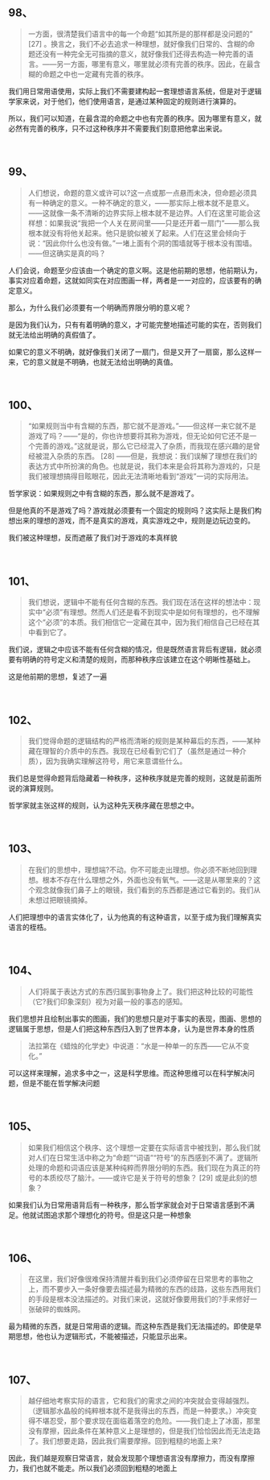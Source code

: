 <h2>98、</h2><blockquote data-pid="4r6cFeTN">一方面，很清楚我们语言中的每一个命题“如其所是的那样都是没问题的” [27] 。换言之，我们不必去追求一种理想，就好像我们日常的、含糊的命题还没有一种完全无可指摘的意义，就好像我们还得去构造一种完善的语言。——另一方面，哪里有意义，哪里就必须有完善的秩序。因此，在最含糊的命题之中也一定藏有完善的秩序。</blockquote><p data-pid="47Z9bfoU">我们用日常用语使用，实际上我们不需要建构起一套理想语言系统，但是对于逻辑学家来说，对于他们，他们使用语言，是通过某种固定的规则进行演算的。</p><p data-pid="MYhn3-PB">所以，我们可以知道，在最含混的命题之中也有完善的秩序。因为哪里有意义，就必然有完善的秩序，只不过这种秩序并不需要我们刻意把他拿出来说。</p><p><br></p><h2>99、</h2><blockquote data-pid="1mCjBSjO">人们想说，命题的意义或许可以?这一点或那一点悬而未决，但命题必须具有一种确定的意义。一种不确定的意义，——那实际上根本就不是意义。——这就像一条不清晰的边界实际上根本就不是边界。人们在这里可能会这样想：如果我说“我把一个人关在房间里——只是还开着一扇门”——那么我根本就没有将他关起来。他只是貌似被关了起来。人们在这里会倾向于说：“因此你什么也没有做。”一堵上面有个洞的围墙就等于根本没有围墙。——但这确实是真的吗？</blockquote><p data-pid="i1C3W42F">人们会说，命题至少应该由一个确定的意义啊。这是他前期的思想，他前期认为，事实对应着命题，这就如同实在对应图画一样，两者是一一对应的，应该要有的确定意义。</p><p data-pid="j5flviIX">那么，为什么我们必须要有一个明确而界限分明的意义呢？</p><p data-pid="ASn9zRz3">是因为我们认为，只有有着明确的意义，才可能完整地描述可能的实在，否则我们就无法给出明确的真假值了。</p><p data-pid="uIY7ZXRA">如果它的意义不明确，就好像我们关闭了一扇门，但是又开了一扇窗，那么这样一来，它的意义就是不明确，也就无法给出明确的真值。</p><p><br></p><h2>100、</h2><blockquote data-pid="KbDY7AkB">“如果规则当中有含糊的东西，那它就不是游戏。”——但这样一来它就不是游戏了吗？——“是的，你也许想要将其称为游戏，但无论如何它还不是一个完善的游戏。”这就是说，那么它已经混入了杂质，而我现在感兴趣的是曾经被混入杂质的东西。 [28] ——但是，我想说：我们误解了理想在我们的表达方式中所扮演的角色。也就是说，我们本来是会将其称为游戏的，只是我们被理想搞得目眩眼花，因此无法清晰地看到“游戏”一词的实际用法。</blockquote><p data-pid="74fwrSlA">哲学家说：如果规则之中有含糊的东西，那么就不是游戏了。</p><p data-pid="SFJeo0fU">但是他真的不是游戏了吗？游戏就必须要有一个固定的规则吗？这实际上是我们构想出来的理想的游戏，而不是真实的游戏，真实游戏之中，规则是边玩边变的。</p><p data-pid="2k73SdFf">我们被这种理想，反而遮蔽了我们对于游戏的本真样貌</p><p><br></p><h2>101、</h2><blockquote data-pid="BnCue8Xc">我们想说，逻辑中不能有任何含糊的东西。我们现在活在这样的想法中：现实中“必须”有理想。然而人们还是看不到现实中是如何有理想的，也不理解这个“必须”的本质。我们相信它一定藏在其中，因为我们相信自己已经在其中看到它了。</blockquote><p data-pid="FJcKpLU3">我们说，逻辑之中应该不能有任何含糊的情况，但是既然语言背后有逻辑，就必须要有明确的符号定义和清楚的规则，而那种秩序应该建立在这个明晰性基础上。</p><p data-pid="y_dzByk2">这是他前期的思想，复述了一遍</p><p><br></p><h2>102、</h2><blockquote data-pid="nTDiA5R6">我们觉得命题的逻辑结构的严格而清晰的规则是某种幕后的东西，——某种藏在理智的介质中的东西。我现在已经看到它们了（虽然是通过一种介质），因为我确实理解这符号，用它来意谓些什么。</blockquote><p data-pid="ypE2_LKg">我们总是觉得命题背后隐藏着一种秩序，这种秩序就是完善的规则，这就是前面所说的演算规则。</p><p data-pid="Hcaosfsh">哲学家就主张这样的规则，认为这种先天秩序藏在思想之中。</p><p><br></p><h2>103、</h2><blockquote data-pid="xQ10Cdxg">在我们的思想中，理想端?不动。你不可能走出理想。你必须不断地回到理想。根本不存在什么理想之外，外面也没有氧气。——这是从哪里来的？这个观念就像我们鼻子上的眼镜，我们看到的东西都是通过它看到的。我们从未想过把眼镜摘掉。</blockquote><p data-pid="TE6S3edR">人们把理想中的语言实体化了，认为他真的有这种语言，以至于成为我们理解真实语言的桎梏。</p><p><br></p><h2>104、</h2><blockquote data-pid="50IkuOvR">人们将属于表达方式的东西归属到事物身上了。我们把这种比较的可能性（它?我们印象深刻）视为对最一般的事态的感知。</blockquote><p data-pid="sreY33nQ">我们思想并且绘制出事实的图画，我们的思想只是对于事实的表现，图画、思想的逻辑属于思想，但是人们把这种东西归入到了世界本身，认为是世界本身的性质</p><blockquote data-pid="X19uNDsr">法拉第在《蜡烛的化学史》中说道：“水是一种单一的东西——它从不变化。”</blockquote><p data-pid="ZdhzqW70">可以这样来理解，追求多中之一，这是科学思维。而这种思维可以在科学解决问题，但是不能在哲学解决问题</p><p><br></p><h2>105、</h2><blockquote data-pid="UppCD_Pe">如果我们相信这个秩序、这个理想一定要在实际语言中被找到，那么我们就对人们在日常生活中称之为“命题”“词语”“符号”的东西感到不满了。逻辑所处理的命题和词语应该是某种纯粹而界限分明的东西。我们现在为真正的符号的本质绞尽了脑汁。——或许它是关于符号的想象？ [29] 或是此刻的想象？</blockquote><p data-pid="EpULShFO">如果我们认为日常用语背后有一种秩序，那么哲学家就会对于日常语言感到不满足。他就试图追求那个理想化的符号。但是这只是一种想象</p><p><br></p><h2>106、</h2><blockquote data-pid="-PSH2YhU">在这里，我们好像很难保持清醒并看到我们必须停留在日常思考的事物之上，而不要步入一条好像要去描述最为精微的东西的歧路，这些东西用我们的手段是根本没法描述的。对我们来说，这就好像要用我们的?手来修好一张破碎的蜘蛛网。</blockquote><p data-pid="unVj5DpQ">最为精微的东西，就是日常用语的逻辑。而这种东西是我们无法描述的。即使是早期思想，他也认为逻辑形式，不能被描述，只能显示出来。</p><p><br></p><h2>107、</h2><blockquote data-pid="fp92cwuA">越仔细地考察实际的语言，它和我们的需求之间的冲突就会变得越强烈。（逻辑那水晶般的纯粹根本就不是我得出的东西，而是一种要求。）冲突变得不堪忍受，那个要求现在面临着落空的危险。——我们走上了冰面，那里没有摩擦，因此条件在某种意义上是理想的，但是我们恰恰因此而无法走路了。我们想要走路，因此我们需要摩擦。回到粗糙的地面上来?</blockquote><p data-pid="fTcCT9nD">因此，我们越是观察日常语言，就会发现那个理想语言没有摩擦力，而没有摩擦力，我们也就不能走。所以我们必须回到粗糙的地面上</p><p></p><p></p><p></p>